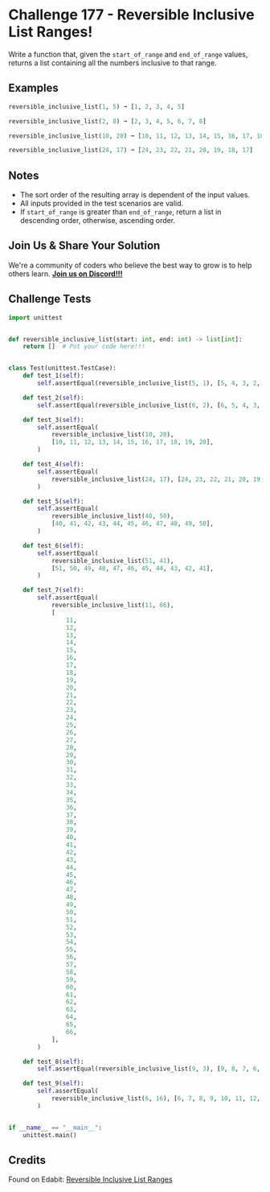 # Challenge 177 - Reversible Inclusive List Ranges!

Write a function that, given the `start_of_range` and `end_of_range` values, returns a list containing all the numbers inclusive to that range.

## Examples
```python
reversible_inclusive_list(1, 5) ➞ [1, 2, 3, 4, 5]

reversible_inclusive_list(2, 8) ➞ [2, 3, 4, 5, 6, 7, 8]

reversible_inclusive_list(10, 20) ➞ [10, 11, 12, 13, 14, 15, 16, 17, 18, 19, 20]

reversible_inclusive_list(24, 17) ➞ [24, 23, 22, 21, 20, 19, 18, 17]
```
## Notes

- The sort order of the resulting array is dependent of the input values.
- All inputs provided in the test scenarios are valid.
- If `start_of_range` is greater than `end_of_range`, return a list in descending order, otherwise, ascending order.

## Join Us & Share Your Solution

We're a community of coders who believe the best way to grow is to help others learn. **[Join us on Discord!!!](https://discord.gg/sfHykntuGy)**

## Challenge Tests
```py
import unittest


def reversible_inclusive_list(start: int, end: int) -> list[int]:
    return []  # Put your code here!!!


class Test(unittest.TestCase):
    def test_1(self):
        self.assertEqual(reversible_inclusive_list(5, 1), [5, 4, 3, 2, 1])

    def test_2(self):
        self.assertEqual(reversible_inclusive_list(6, 2), [6, 5, 4, 3, 2])

    def test_3(self):
        self.assertEqual(
            reversible_inclusive_list(10, 20),
            [10, 11, 12, 13, 14, 15, 16, 17, 18, 19, 20],
        )

    def test_4(self):
        self.assertEqual(
            reversible_inclusive_list(24, 17), [24, 23, 22, 21, 20, 19, 18, 17]
        )

    def test_5(self):
        self.assertEqual(
            reversible_inclusive_list(40, 50),
            [40, 41, 42, 43, 44, 45, 46, 47, 48, 49, 50],
        )

    def test_6(self):
        self.assertEqual(
            reversible_inclusive_list(51, 41),
            [51, 50, 49, 48, 47, 46, 45, 44, 43, 42, 41],
        )

    def test_7(self):
        self.assertEqual(
            reversible_inclusive_list(11, 66),
            [
                11,
                12,
                13,
                14,
                15,
                16,
                17,
                18,
                19,
                20,
                21,
                22,
                23,
                24,
                25,
                26,
                27,
                28,
                29,
                30,
                31,
                32,
                33,
                34,
                35,
                36,
                37,
                38,
                39,
                40,
                41,
                42,
                43,
                44,
                45,
                46,
                47,
                48,
                49,
                50,
                51,
                52,
                53,
                54,
                55,
                56,
                57,
                58,
                59,
                60,
                61,
                62,
                63,
                64,
                65,
                66,
            ],
        )

    def test_8(self):
        self.assertEqual(reversible_inclusive_list(9, 3), [9, 8, 7, 6, 5, 4, 3])

    def test_9(self):
        self.assertEqual(
            reversible_inclusive_list(6, 16), [6, 7, 8, 9, 10, 11, 12, 13, 14, 15, 16]
        )


if __name__ == "__main__":
    unittest.main()

```
## Credits

Found on Edabit: [Reversible Inclusive List Ranges](https://edabit.com/challenge/zW9JME7XNew4tgCCE)

